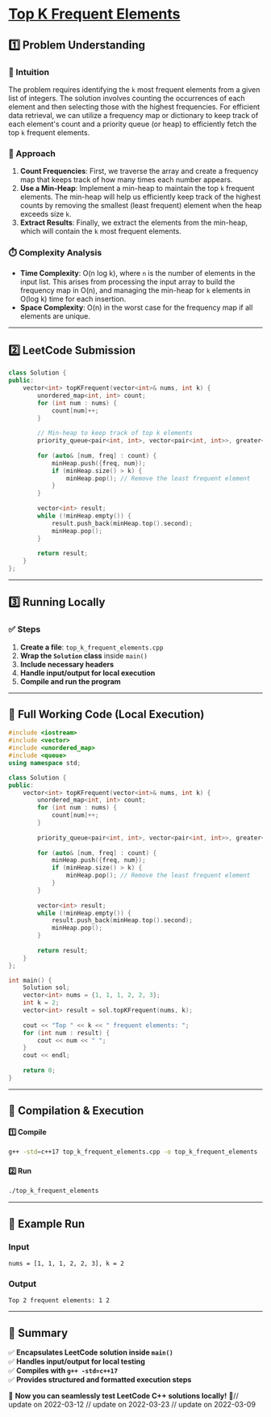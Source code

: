 # **[Top K Frequent Elements](https://leetcode.com/problems/top-k-frequent-elements/description/)**  

## **1️⃣ Problem Understanding**  
### **📌 Intuition**  
The problem requires identifying the `k` most frequent elements from a given list of integers. The solution involves counting the occurrences of each element and then selecting those with the highest frequencies. For efficient data retrieval, we can utilize a frequency map or dictionary to keep track of each element's count and a priority queue (or heap) to efficiently fetch the top `k` frequent elements.

### **🚀 Approach**  
1. **Count Frequencies**: First, we traverse the array and create a frequency map that keeps track of how many times each number appears.
2. **Use a Min-Heap**: Implement a min-heap to maintain the top `k` frequent elements. The min-heap will help us efficiently keep track of the highest counts by removing the smallest (least frequent) element when the heap exceeds size `k`.
3. **Extract Results**: Finally, we extract the elements from the min-heap, which will contain the `k` most frequent elements.

### **⏱️ Complexity Analysis**  
- **Time Complexity**: O(n log k), where `n` is the number of elements in the input list. This arises from processing the input array to build the frequency map in O(n), and managing the min-heap for `k` elements in O(log k) time for each insertion.
- **Space Complexity**: O(n) in the worst case for the frequency map if all elements are unique.

---  

## **2️⃣ LeetCode Submission**  
```cpp
class Solution {
public:
    vector<int> topKFrequent(vector<int>& nums, int k) {
        unordered_map<int, int> count;
        for (int num : nums) {
            count[num]++;
        }
        
        // Min-heap to keep track of top k elements
        priority_queue<pair<int, int>, vector<pair<int, int>>, greater<pair<int, int>>> minHeap;
        
        for (auto& [num, freq] : count) {
            minHeap.push({freq, num});
            if (minHeap.size() > k) {
                minHeap.pop(); // Remove the least frequent element
            }
        }
        
        vector<int> result;
        while (!minHeap.empty()) {
            result.push_back(minHeap.top().second);
            minHeap.pop();
        }
        
        return result;
    }
};
```  

---  

## **3️⃣ Running Locally**  
### **✅ Steps**  
1. **Create a file**: `top_k_frequent_elements.cpp`  
2. **Wrap the `Solution` class** inside `main()`  
3. **Include necessary headers**  
4. **Handle input/output for local execution**  
5. **Compile and run the program**  

---  

## **📝 Full Working Code (Local Execution)**  
```cpp
#include <iostream>
#include <vector>
#include <unordered_map>
#include <queue>
using namespace std;

class Solution {
public:
    vector<int> topKFrequent(vector<int>& nums, int k) {
        unordered_map<int, int> count;
        for (int num : nums) {
            count[num]++;
        }
        
        priority_queue<pair<int, int>, vector<pair<int, int>>, greater<pair<int, int>>> minHeap;
        
        for (auto& [num, freq] : count) {
            minHeap.push({freq, num});
            if (minHeap.size() > k) {
                minHeap.pop(); // Remove the least frequent element
            }
        }
        
        vector<int> result;
        while (!minHeap.empty()) {
            result.push_back(minHeap.top().second);
            minHeap.pop();
        }
        
        return result;
    }
};

int main() {
    Solution sol;
    vector<int> nums = {1, 1, 1, 2, 2, 3};
    int k = 2;
    vector<int> result = sol.topKFrequent(nums, k);
    
    cout << "Top " << k << " frequent elements: ";
    for (int num : result) {
        cout << num << " ";
    }
    cout << endl;
    
    return 0;
}
```  

---  

## **🔧 Compilation & Execution**  
#### **1️⃣ Compile**  
```bash
g++ -std=c++17 top_k_frequent_elements.cpp -o top_k_frequent_elements
```  

#### **2️⃣ Run**  
```bash
./top_k_frequent_elements
```  

---  

## **🎯 Example Run**  
### **Input**  
```
nums = [1, 1, 1, 2, 2, 3], k = 2
```  
### **Output**  
```
Top 2 frequent elements: 1 2 
```  

---  

## **📌 Summary**  
✅ **Encapsulates LeetCode solution inside `main()`**  
✅ **Handles input/output for local testing**  
✅ **Compiles with `g++ -std=c++17`**  
✅ **Provides structured and formatted execution steps**  

🚀 **Now you can seamlessly test LeetCode C++ solutions locally!** 🚀// update on 2022-03-12
// update on 2022-03-23
// update on 2022-03-09
